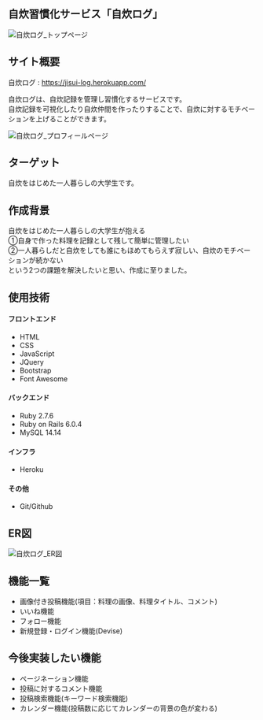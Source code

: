 ## 自炊習慣化サービス「自炊ログ」
![自炊ログ_トップページ](https://user-images.githubusercontent.com/103517622/205426162-9a104266-1240-4257-b5f0-d928f18d98de.png)

## サイト概要
自炊ログ : https://jisui-log.herokuapp.com/

自炊ログは、自炊記録を管理し習慣化するサービスです。  
自炊記録を可視化したり自炊仲間を作ったりすることで、自炊に対するモチベーションを上げることができます。

![自炊ログ_プロフィールページ](https://user-images.githubusercontent.com/103517622/205427837-137b3c45-8a70-4388-9c3c-6fb3837eaf89.png)

## ターゲット
自炊をはじめた一人暮らしの大学生です。


## 作成背景
自炊をはじめた一人暮らしの大学生が抱える  
①自身で作った料理を記録として残して簡単に管理したい  
②一人暮らしだと自炊をしても誰にもほめてもらえず寂しい、自炊のモチベーションが続かない  
という2つの課題を解決したいと思い、作成に至りました。

## 使用技術
#### フロントエンド
 - HTML
 - CSS
 - JavaScript
 - JQuery
 - Bootstrap
 - Font Awesome

#### バックエンド
 - Ruby 2.7.6
 - Ruby on Rails 6.0.4
 - MySQL 14.14

#### インフラ
 - Heroku

#### その他
 - Git/Github

## ER図
![自炊ログ_ER図](https://user-images.githubusercontent.com/103517622/205428753-bf104f74-2375-470e-9c7a-278c4df5dd98.jpg)

## 機能一覧
 - 画像付き投稿機能(項目：料理の画像、料理タイトル、コメント)
 - いいね機能
 - フォロー機能
 - 新規登録・ログイン機能(Devise)

## 今後実装したい機能
 - ページネーション機能
 - 投稿に対するコメント機能
 - 投稿検索機能(キーワード検索機能)
 - カレンダー機能(投稿数に応じてカレンダーの背景の色が変わる)